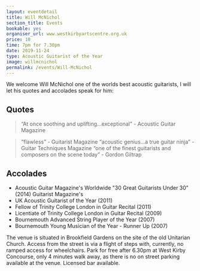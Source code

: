 ```yaml
---
layout: eventdetail
title: Will McNichol
section_title: Events
bookable: yes
organiser_url: www.westkirbyartscentre.org.uk
price: 10
time: 7pm for 7.30pm
date: 2019-11-24
type: Acoustic Guitarist of the Year
image: willmcnichol
permalink: /events/Will-McNichol
---
```


We welcome Will McNichol one of the worlds best acoustic guitarists, I will let his quotes and accolades speak for him:

## Quotes
> “At once soothing and uplifting...exceptional” - Acoustic Guitar Magazine

> “flawless” - Guitarist Magazine
> “acoustic genius...a true guitar ninja” - Guitar Techniques Magazine
> “one of the finest guitarists and composers on the scene today” - Gordon Giltrap

## Accolades
- Acoustic Guitar Magazine's Worldwide "30 Great Guitarists Under 30" (2014) Guitarist Magazine's
- UK Acoustic Guitarist of the Year (2011)
- Fellow of Trinity College London in Guitar Recital (2011)
- Licentiate of Trinity College London in Guitar Recital (2009)
- Bournemouth Advanced String Player of the Year (2007)
- Bournemouth Young Musician of the Year - Runner Up (2007)


The venue is situated in Brookfield Gardens on the site of the old Unitarian Church. Access from the street is via a flight of steps with, currently, no ramped access for wheelchairs. Park for free after 6.30pm at West Kirby Concourse, only 4 minutes walk away, as there is no on street parking available at the venue. Licensed bar available.
